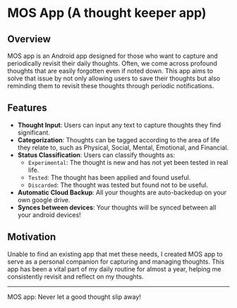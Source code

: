 # MOS App (A thought keeper app)

## Overview

MOS app is an Android app designed for those who want to capture and periodically revisit their daily thoughts. Often, we come across profound thoughts that are easily forgotten even if noted down. This app aims to solve that issue by not only allowing users to save their thoughts but also reminding them to revisit these thoughts through periodic notifications.

## Features

- **Thought Input**: Users can input any text to capture thoughts they find significant.
- **Categorization**: Thoughts can be tagged according to the area of life they relate to, such as Physical, Social, Mental, Emotional, and Financial.
- **Status Classification**: Users can classify thoughts as:
  - `Experimental`: The thought is new and has not yet been tested in real life.
  - `Tested`: The thought has been applied and found useful.
  - `Discarded`: The thought was tested but found not to be useful.
- **Automatic Cloud Backup**: All your thoughts are auto-backedup on your own google drive.
- **Synces between devices**: Your thoughts will be synced between all your android devices!

## Motivation

Unable to find an existing app that met these needs, I created MOS app to serve as a personal companion for capturing and managing thoughts. This app has been a vital part of my daily routine for almost a year, helping me consistently revisit and reflect on my thoughts.

---

MOS app: Never let a good thought slip away!
